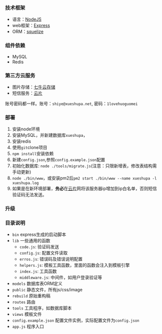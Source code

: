 ### 技术框架

* 语言：[NodeJS](http://nodejs.org/)
* web框架：[Express](http://www.expressjs.com.cn/)
* ORM：[squelize](http://docs.sequelizejs.com/en/latest/)

### 组件依赖
* MySQL
* Redis

### 第三方云服务
* 图片存储：[七牛云存储](qiniu.com)
* 短信服务：[云片](yunpian.com)

账号密码都一样。账号：`shiye@xueshupa.net`, 密码：`1lovehuoguomei`

### 部署

1. 安装node环境
2. 安装MySQL，并新建数据库`xueshupa`，
3. 安装redis
4. 使用`git`clone项目
5. `npm install`安装依赖
6. 新建`config.json`,参照`config.example.json`配置
7. 初始化数据库: `node ./tools/migrate.js`(注意：只限新增表，修改表结构需手动更新)
8. `node ./bin/www`，或安装pm2后`pm2 start ./bin/www --name xueshupa -l xueshupa.log`
9. 如果是在新环境部署，**务必**在[云片](yunpian.com)网将该服务器ip增加到ip白名单，否则短信验证码无法发送。

### 升级


### 目录说明

* `bin` express生成的启动脚本
* `lib` 一些通用的函数
	* `code.js`: 验证码发送
	* `config.js`: 配置文件读取
	* `erros.js`: 错误码及错误说明配置
	* `helpers.js`: 模板工具函数，里面的函数会注入到模板引擎
	* `index.js`: 工具函数
	* `middleware.js`: 中间件，如用户登录验证等
* `models` 数据库表ORM定义
* `public` 静态文件，所有js/css/image
* `rebuild` 原始重构稿
* `routes` 路由
* `tools` 工具程序，如数据库脚本
* `views` 模板文件
* `config.example.json` 配置文件实例，实际配置文件为`config.json`
* `app.js` 程序入口
